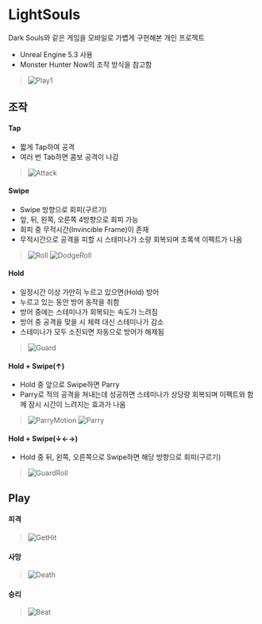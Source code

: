 # LightSouls
 
Dark Souls와 같은 게임을 모바일로 가볍게 구현해본 개인 프로젝트
- Unreal Engine 5.3 사용
- Monster Hunter Now의 조작 방식을 참고함
> ![Play1](https://github.com/dalmuri/LightSouls/assets/132140216/36f25bc1-6d6b-4eff-8758-b62340d51ee2)

## 조작
#### Tap
- 짧게 Tap하여 공격
- 여러 번 Tab하면 콤보 공격이 나감
> ![Attack](https://github.com/dalmuri/LightSouls/assets/132140216/218c1747-0443-463a-8343-b75ac98744af)

#### Swipe
- Swipe 방향으로 회피(구르기)
- 앞, 뒤, 왼쪽, 오른쪽 4방향으로 회피 가능
- 회피 중 무적시간(Invincible Frame)이 존재
- 무적시간으로 공격을 피할 시 스테미나가 소량 회복되며 초록색 이펙트가 나옴
> ![Roll](https://github.com/dalmuri/LightSouls/assets/132140216/6bdfb9b0-e3f7-4fff-b2aa-80c92d3b0c52)
> ![DodgeRoll](https://github.com/dalmuri/LightSouls/assets/132140216/ebe61ae6-ae39-498f-9007-0b9f00903278)

#### Hold
- 일정시간 이상 가만히 누르고 있으면(Hold) 방어
- 누르고 있는 동안 방어 동작을 취함
- 방어 중에는 스테미나가 회복되는 속도가 느려짐
- 방어 중 공격을 맞을 시 체력 대신 스테미나가 감소
- 스테미나가 모두 소진되면 자동으로 방어가 해제됨
> ![Guard](https://github.com/dalmuri/LightSouls/assets/132140216/b61f907e-2727-470f-9e20-397c1ce24d1e)

#### Hold + Swipe(↑)
- Hold 중 앞으로 Swipe하면 Parry
- Parry로 적의 공격을 쳐내는데 성공하면 스테미나가 상당량 회복되며 이펙트와 함께 잠시 시간이 느려지는 효과가 나옴
> ![ParryMotion](https://github.com/dalmuri/LightSouls/assets/132140216/0551807b-51e4-4eb9-b2dd-48ded1cd7810)
> ![Parry](https://github.com/dalmuri/LightSouls/assets/132140216/d1c10af3-e86c-4867-a829-94db20ce3e6c)

#### Hold + Swipe(↓←→)
- Hold 중 뒤, 왼쪽, 오른쪽으로 Swipe하면 해당 방향으로 회피(구르기)
> ![GuardRoll](https://github.com/dalmuri/LightSouls/assets/132140216/1f593fc6-ecc1-435e-99a2-7ff7a9fcc75b)

## Play
#### 피격
> ![GetHit](https://github.com/dalmuri/LightSouls/assets/132140216/ca1f08b0-211b-4b34-a16f-a560ff0dbaf4)

#### 사망
> ![Death](https://github.com/dalmuri/LightSouls/assets/132140216/3842f3a1-3b4f-4bc7-b6b6-4556f3526c67)

#### 승리
> ![Beat](https://github.com/dalmuri/LightSouls/assets/132140216/40747cab-7de0-4680-a6e1-ac06ba73d913)
